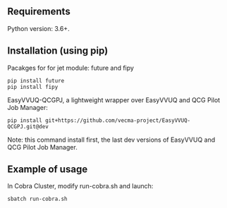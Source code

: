 ## Requirements

Python version: 3.6+.


## Installation (using pip)

Pacakges for for jet module: future and fipy

``` 
pip install future
pip install fipy
```

EasyVVUQ-QCGPJ, a lightweight wrapper over EasyVVUQ and QCG Pilot Job Manager:

```
pip install git+https://github.com/vecma-project/EasyVVUQ-QCGPJ.git@dev
```

Note: this command install first, the last dev versions of EasyVVUQ and QCG Pilot Job Manager.


## Example of usage

In Cobra Cluster, modify run-cobra.sh and launch:

``` 
sbatch run-cobra.sh 
```

